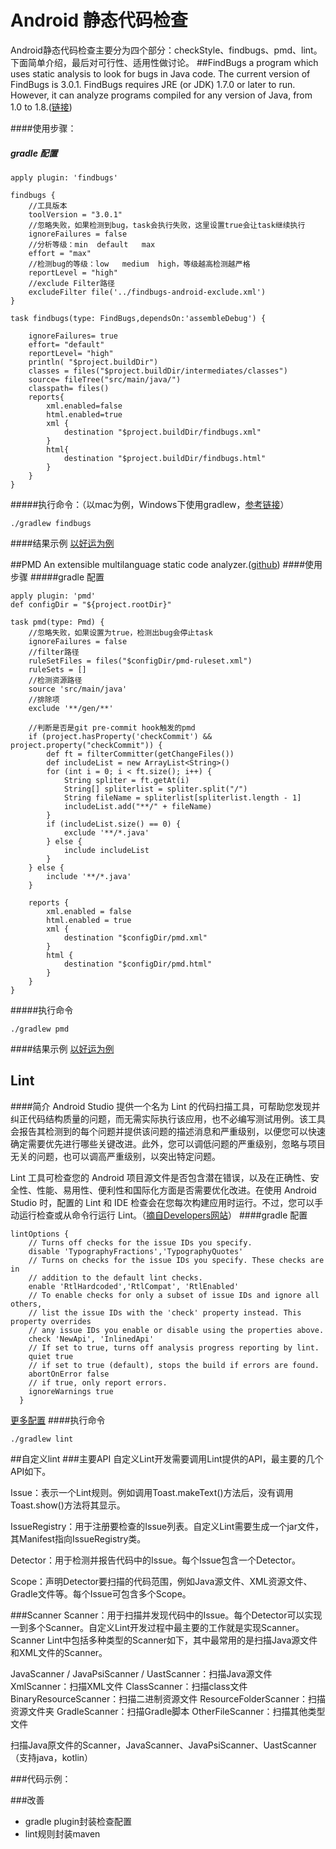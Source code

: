 # Android 静态代码检查
Android静态代码检查主要分为四个部分：checkStyle、findbugs、pmd、lint。下面简单介绍，最后对可行性、适用性做讨论。
##FindBugs
a program which uses static analysis to look for bugs in Java code. 
The current version of FindBugs is 3.0.1.
FindBugs requires JRE (or JDK) 1.7.0 or later to run.  However, it can analyze programs compiled for any version of Java, from 1.0 to 1.8.([链接](http://findbugs.sourceforge.net/))

####使用步骤：
##### gradle 配置

```
apply plugin: 'findbugs'

findbugs {
    //工具版本
    toolVersion = "3.0.1"
    //忽略失败，如果检测到bug，task会执行失败，这里设置true会让task继续执行
    ignoreFailures = false
    //分析等级：min  default   max
    effort = "max"
    //检测bug的等级：low   medium  high，等级越高检测越严格
    reportLevel = "high"
    //exclude Filter路径
    excludeFilter file('../findbugs-android-exclude.xml')
}

task findbugs(type: FindBugs,dependsOn:'assembleDebug') {

    ignoreFailures= true
    effort= "default"
    reportLevel= "high"
    println( "$project.buildDir")
    classes = files("$project.buildDir/intermediates/classes")
    source= fileTree("src/main/java/")
    classpath= files()
    reports{
        xml.enabled=false
        html.enabled=true
        xml {
            destination "$project.buildDir/findbugs.xml"
        }
        html{
            destination "$project.buildDir/findbugs.html"
        }
    }
}
```
#####执行命令：（以mac为例，Windows下使用gradlew，[参考链接](https://developer.android.com/studio/build/building-cmdline?hl=zh-CN)）

```
./gradlew findbugs
```

####结果示例
[以好运为例](http://localhost:63342/6a95tteps56l59rrjbk9bamf539fk4eq4ne9j/FYApp/findbugs.html#SE_BAD_FIELD)

##PMD
An extensible multilanguage static code analyzer.([github](https://github.com/pmd/pmd))
####使用步骤
#####gradle 配置
```
apply plugin: 'pmd'
def configDir = "${project.rootDir}"

task pmd(type: Pmd) {
    //忽略失败，如果设置为true，检测出bug会停止task
    ignoreFailures = false
    //filter路径
    ruleSetFiles = files("$configDir/pmd-ruleset.xml")
    ruleSets = []
    //检测资源路径
    source 'src/main/java'
    //排除项
    exclude '**/gen/**'

    //判断是否是git pre-commit hook触发的pmd
    if (project.hasProperty('checkCommit') && project.property("checkCommit")) {
        def ft = filterCommitter(getChangeFiles())
        def includeList = new ArrayList<String>()
        for (int i = 0; i < ft.size(); i++) {
            String spliter = ft.getAt(i)
            String[] spliterlist = spliter.split("/")
            String fileName = spliterlist[spliterlist.length - 1]
            includeList.add("**/" + fileName)
        }
        if (includeList.size() == 0) {
            exclude '**/*.java'
        } else {
            include includeList
        }
    } else {
        include '**/*.java'
    }

    reports {
        xml.enabled = false
        html.enabled = true
        xml {
            destination "$configDir/pmd.xml"
        }
        html {
            destination "$configDir/pmd.html"
        }
    }
}
```
#####执行命令
```
./gradlew pmd
```
####结果示例
[以好运为例](http://localhost:63342/6a95tteps56l59rrjbk9bamf539fk4eq4ne9j/FYApp/pmd.html)
## Lint
####简介
Android Studio 提供一个名为 Lint 的代码扫描工具，可帮助您发现并纠正代码结构质量的问题，而无需实际执行该应用，也不必编写测试用例。该工具会报告其检测到的每个问题并提供该问题的描述消息和严重级别，以便您可以快速确定需要优先进行哪些关键改进。此外，您可以调低问题的严重级别，忽略与项目无关的问题，也可以调高严重级别，以突出特定问题。

Lint 工具可检查您的 Android 项目源文件是否包含潜在错误，以及在正确性、安全性、性能、易用性、便利性和国际化方面是否需要优化改进。在使用 Android Studio 时，配置的 Lint 和 IDE 检查会在您每次构建应用时运行。不过，您可以手动运行检查或从命令行运行 Lint。（[摘自Developers网站](https://developer.android.com/studio/write/lint.html)）
####gradle 配置
```
lintOptions {
    // Turns off checks for the issue IDs you specify.
    disable 'TypographyFractions','TypographyQuotes'
    // Turns on checks for the issue IDs you specify. These checks are in
    // addition to the default lint checks.
    enable 'RtlHardcoded','RtlCompat', 'RtlEnabled'
    // To enable checks for only a subset of issue IDs and ignore all others,
    // list the issue IDs with the 'check' property instead. This property overrides
    // any issue IDs you enable or disable using the properties above.
    check 'NewApi', 'InlinedApi'
    // If set to true, turns off analysis progress reporting by lint.
    quiet true
    // if set to true (default), stops the build if errors are found.
    abortOnError false
    // if true, only report errors.
    ignoreWarnings true
  }
```
[更多配置](http://google.github.io/android-gradle-dsl/current/com.android.build.gradle.internal.dsl.LintOptions.html)
####执行命令
```
./gradlew lint
```


##自定义lint
###主要API
自定义Lint开发需要调用Lint提供的API，最主要的几个API如下。

Issue：表示一个Lint规则。例如调用Toast.makeText()方法后，没有调用Toast.show()方法将其显示。

IssueRegistry：用于注册要检查的Issue列表。自定义Lint需要生成一个jar文件，其Manifest指向IssueRegistry类。

Detector：用于检测并报告代码中的Issue。每个Issue包含一个Detector。

Scope：声明Detector要扫描的代码范围，例如Java源文件、XML资源文件、Gradle文件等。每个Issue可包含多个Scope。

###Scanner
Scanner：用于扫描并发现代码中的Issue。每个Detector可以实现一到多个Scanner。自定义Lint开发过程中最主要的工作就是实现Scanner。
Scanner
Lint中包括多种类型的Scanner如下，其中最常用的是扫描Java源文件和XML文件的Scanner。

JavaScanner / JavaPsiScanner / UastScanner：扫描Java源文件
XmlScanner：扫描XML文件
ClassScanner：扫描class文件
BinaryResourceScanner：扫描二进制资源文件
ResourceFolderScanner：扫描资源文件夹
GradleScanner：扫描Gradle脚本
OtherFileScanner：扫描其他类型文件

扫描Java原文件的Scanner，JavaScanner、JavaPsiScanner、UastScanner（支持java，kotlin）

###代码示例：

###改善
* gradle plugin封装检查配置
* lint规则封装maven